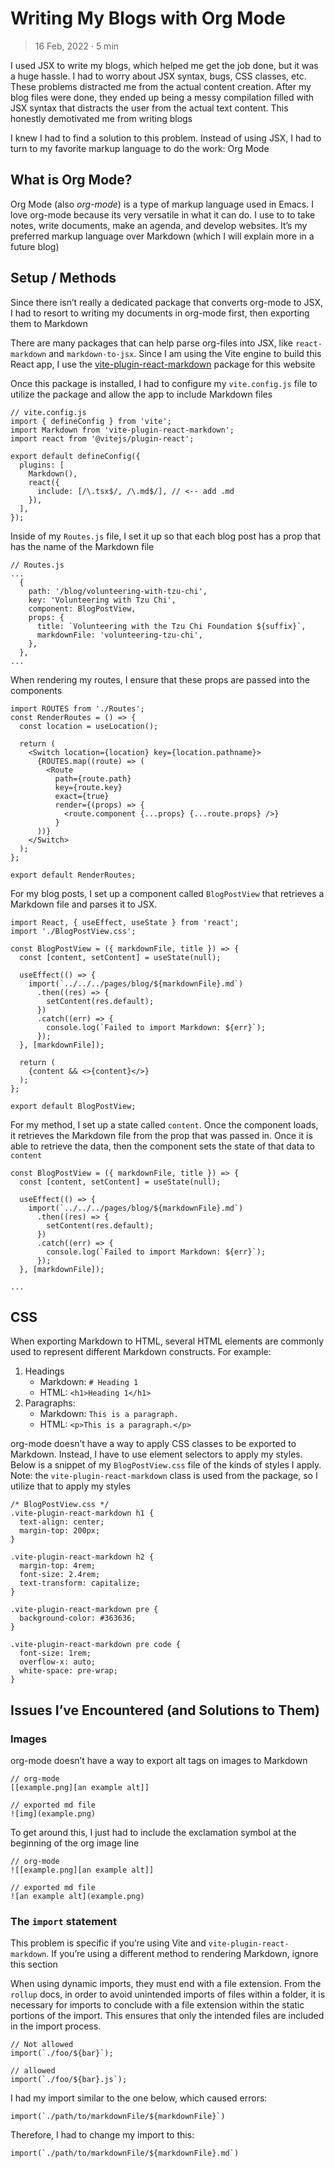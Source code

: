 

# Writing My Blogs with Org Mode

> 16 Feb, 2022 · 5 min

I used JSX to write my blogs, which helped me get the job done, but it was a
huge hassle. I had to worry about JSX syntax, bugs, CSS classes, etc. These
problems distracted me from the actual content creation.  After my blog files
were done, they ended up being a messy compilation filled with JSX syntax that
distracts the user from the actual text content.  This honestly demotivated me
from writing blogs

I knew I had to find a solution to this problem. Instead of using JSX, I had to
turn to my favorite markup language to do the work: Org Mode


## What is Org Mode?

Org Mode (also *org-mode*) is a type of markup language used in Emacs. I love
org-mode because its very versatile in what it can do. I use to to take notes,
write documents, make an agenda, and develop websites. It&rsquo;s my preferred markup
language over Markdown (which I will explain more in a future blog)


## Setup / Methods

Since there isn&rsquo;t really a dedicated package that converts org-mode to JSX, I had to resort to writing my documents in org-mode first, then exporting them to Markdown

There are many packages that can help parse org-files into JSX, like `react-markdown` and `markdown-to-jsx`. Since I am using the Vite engine to build
this React app, I use the [vite-plugin-react-markdown](https://github.com/geekris1/vite-plugin-react-markdown) package for this website

Once this package is installed, I had to configure my `vite.config.js` file to
utilize the package and allow the app to include Markdown files

    // vite.config.js
    import { defineConfig } from 'vite';
    import Markdown from 'vite-plugin-react-markdown';
    import react from '@vitejs/plugin-react';
    
    export default defineConfig({
      plugins: [
        Markdown(),
        react({
          include: [/\.tsx$/, /\.md$/], // <-- add .md
        }),
      ],
    });

Inside of my `Routes.js` file, I set it up so that each blog post has a prop
that has the name of the Markdown file

    // Routes.js
    ...
      {
        path: '/blog/volunteering-with-tzu-chi',
        key: 'Volunteering with Tzu Chi',
        component: BlogPostView,
        props: {
          title: `Volunteering with the Tzu Chi Foundation ${suffix}`,
          markdownFile: 'volunteering-tzu-chi',
        },
      },
    ...

When rendering my routes, I ensure that these props are passed into the components

    import ROUTES from './Routes';
    const RenderRoutes = () => {
      const location = useLocation();
    
      return (
        <Switch location={location} key={location.pathname}>
          {ROUTES.map((route) => (
            <Route
              path={route.path}
              key={route.key}
              exact={true}
              render={(props) => {
                <route.component {...props} {...route.props} />}
              }
          ))}
        </Switch>
      );
    };
    
    export default RenderRoutes;

For my blog posts, I set up a component called `BlogPostView` that retrieves a
Markdown file and parses it to JSX.

    import React, { useEffect, useState } from 'react';
    import './BlogPostView.css';
    
    const BlogPostView = ({ markdownFile, title }) => {
      const [content, setContent] = useState(null);
    
      useEffect(() => {
        import(`../../../pages/blog/${markdownFile}.md`)
          .then((res) => {
            setContent(res.default);
          })
          .catch((err) => {
            console.log(`Failed to import Markdown: ${err}`);
          });
      }, [markdownFile]);
    
      return (
        {content && <>{content}</>}
      );
    };
    
    export default BlogPostView;

For my method, I set up a state called `content`. Once the component loads, it retrieves the Markdown file from the prop that was passed in. Once it is able to retrieve the data, then the component sets the state of that data to `content`

    const BlogPostView = ({ markdownFile, title }) => {
      const [content, setContent] = useState(null);
    
      useEffect(() => {
        import(`../../../pages/blog/${markdownFile}.md`)
          .then((res) => {
            setContent(res.default);
          })
          .catch((err) => {
            console.log(`Failed to import Markdown: ${err}`);
          });
      }, [markdownFile]);
    
    ...


## CSS

When exporting Markdown to HTML, several HTML elements are commonly used to
represent different Markdown constructs. For example:

1.  Headings
    -   Markdown: `# Heading 1`
    -   HTML: `<h1>Heading 1</h1>`
2.  Paragraphs:
    -   Markdown: `This is a paragraph.`
    -   HTML: `<p>This is a paragraph.</p>`

org-mode doesn&rsquo;t have a way to apply CSS classes to be exported to Markdown.
Instead, I have to use element selectors to apply my styles. Below is a snippet
of my `BlogPostView.css` file of the kinds of styles I apply. Note: the `vite-plugin-react-markdown` class is used from the package, so I utilize that to
apply my styles

    /* BlogPostView.css */
    .vite-plugin-react-markdown h1 {
      text-align: center;
      margin-top: 200px;
    }
    
    .vite-plugin-react-markdown h2 {
      margin-top: 4rem;
      font-size: 2.4rem;
      text-transform: capitalize;
    }
    
    .vite-plugin-react-markdown pre {
      background-color: #363636;
    }
    
    .vite-plugin-react-markdown pre code {
      font-size: 1rem;
      overflow-x: auto;
      white-space: pre-wrap;
    }


## Issues I&rsquo;ve Encountered (and Solutions to Them)


### Images

org-mode doesn&rsquo;t have a way to export alt tags on images to Markdown

    // org-mode
    [[example.png][an example alt]]
    
    // exported md file
    ![img](example.png)

To get around this, I just had to include the exclamation symbol at the beginning of the org image line

    // org-mode
    ![[example.png][an example alt]]
    
    // exported md file
    ![an example alt](example.png)


### The `import` statement

This problem is specific if you&rsquo;re using Vite and `vite-plugin-react-markdown`.
If you&rsquo;re using a different method to rendering Markdown, ignore this section

When using dynamic imports, they must end with a file extension. From the `rollup`
docs, in order to avoid unintended imports of files within a folder, it is
necessary for imports to conclude with a file extension within the static
portions of the import. This ensures that only the intended files are included
in the import process.

    // Not allowed
    import(`./foo/${bar}`);
    
    // allowed
    import(`./foo/${bar}.js`);

I had my import similar to the one below, which caused errors:

    import(`./path/to/markdownFile/${markdownFile}`)

Therefore, I had to change my import to this:

    import(`./path/to/markdownFile/${markdownFile}.md`)

